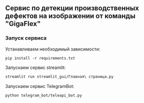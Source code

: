 ## Сервис по детекции производственных дефектов на изображении от команды "GigaFlex"

### Запуск сервиса

Устанавливаем необходимый зависимости:
```
pip install -r requirements.txt
```
Запускаем сервис streamlit:
```bash
streamlit run streamlit_gui/Главная\ страница.py
```

Запускаем сервис TelegramBot:
```bash
python telegram_bot/teleapi_bot.py
```